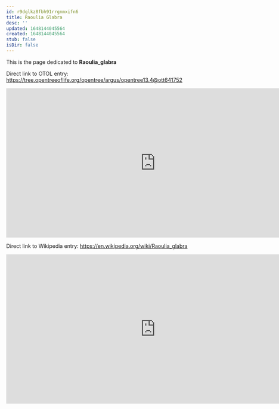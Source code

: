 ```yaml
---
id: r9dglkz8fbh91rrgnmxifn6
title: Raoulia Glabra
desc: ''
updated: 1648144045564
created: 1648144045564
stub: false
isDir: false
---
```

This is the page dedicated to **Raoulia_glabra**


Direct link to OTOL entry: https://tree.opentreeoflife.org/opentree/argus/opentree13.4@ott641752



<html>
    <body>
    <iframe src="https://tree.opentreeoflife.org/opentree/argus/opentree13.4@ott641752"
    width="800" height="400" frameborder="0" allowfullscreen> </iframe>
    </body>
</html>
    


Direct link to Wikipedia entry: https://en.wikipedia.org/wiki/Raoulia_glabra



<html>
    <body>
    <iframe src="https://en.wikipedia.org/wiki/Raoulia_glabra"
    width="800" height="400" frameborder="0" allowfullscreen> </iframe>
    </body>
</html>
    
